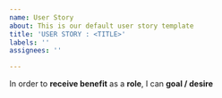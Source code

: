 ```yaml
---
name: User Story
about: This is our default user story template
title: 'USER STORY : <TITLE>'
labels: ''
assignees: ''

---
```


In order to **receive benefit** as a **role**, I can **goal / desire**
